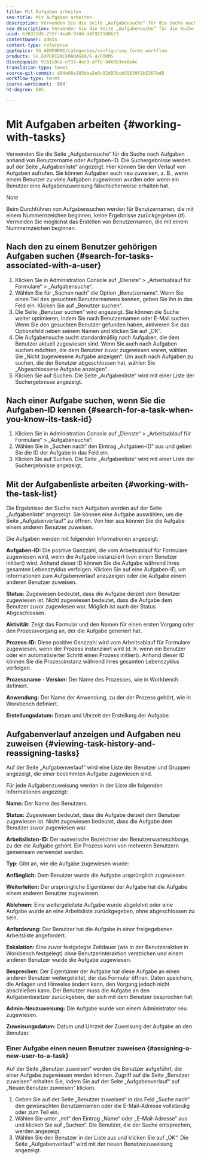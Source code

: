 ```yaml
---
title: Mit Aufgaben arbeiten
seo-title: Mit Aufgaben arbeiten
description: Verwenden Sie die Seite „Aufgabensuche“ für die Suche nach Aufgaben anhand von Benutzername oder Aufgaben-ID. Erfahren Sie mehr über die Arbeit mit Aufgaben.
seo-description: Verwenden Sie die Seite „Aufgabensuche“ für die Suche nach Aufgaben anhand von Benutzername oder Aufgaben-ID. Erfahren Sie mehr über die Arbeit mit Aufgaben.
uuid: 630372d5-255f-4ea8-974d-d4f923108673
contentOwner: admin
content-type: reference
geptopics: SG_AEMFORMS/categories/configuring_forms_workflow
products: SG_EXPERIENCEMANAGER/6.4/FORMS
discoiquuid: 9161c8ca-ef33-4ec9-affc-94b5b3e48a4c
translation-type: tm+mt
source-git-commit: d04e08e105bba2e6c92d93bcb58839f1b5307bd8
workflow-type: tm+mt
source-wordcount: '864'
ht-degree: 68%

---
```



# Mit Aufgaben arbeiten {#working-with-tasks}

Verwenden Sie die Seite „Aufgabensuche“ für die Suche nach Aufgaben anhand von Benutzername oder Aufgaben-ID. Die Suchergebnisse werden auf der Seite „Aufgabenliste“ angezeigt. Hier können Sie den Verlauf von Aufgaben aufrufen. Sie können Aufgaben auch neu zuweisen, z. B., wenn einem Benutzer zu viele Aufgaben zugewiesen wurden oder wenn ein Benutzer eine Aufgabenzuweisung fälschlicherweise erhalten hat.

>[!NOTE]
>
>Beim Durchführen von Aufgabensuchen werden für Benutzernamen, die mit einem Nummernzeichen beginnen, keine Ergebnisse zurückgegeben (#). Vermeiden Sie möglichst das Erstellen von Benutzernamen, die mit einem Nummernzeichen beginnen.

## Nach den zu einem Benutzer gehörigen Aufgaben suchen {#search-for-tasks-associated-with-a-user}

1. Klicken Sie in Administration Console auf „Dienste“ > „Arbeitsablauf für Formulare“ > „Aufgabensuche“.
1. Wählen Sie für „Suchen nach“ die Option „Benutzername“. Wenn Sie einen Teil des gesuchten Benutzernamens kennen, geben Sie ihn in das Feld ein. Klicken Sie auf „Benutzer suchen“.
1. Die Seite „Benutzer suchen“ wird angezeigt. Sie können die Suche weiter optimieren, indem Sie nach Benutzernamen oder E-Mail suchen. Wenn Sie den gesuchten Benutzer gefunden haben, aktivieren Sie das Optionsfeld neben seinem Namen und klicken Sie auf „OK“.
1. Die Aufgabensuche sucht standardmäßig nach Aufgaben, die dem Benutzer aktuell zugewiesen sind. Wenn Sie auch nach Aufgaben suchen möchten, die dem Benutzer zuvor zugewiesen waren, wählen Sie „Nicht zugewiesene Aufgabe anzeigen“. Um auch nach Aufgaben zu suchen, die der Benutzer abgeschlossen hat, wählen Sie „Abgeschlossene Aufgabe anzeigen“.
1. Klicken Sie auf Suchen. Die Seite „Aufgabenliste“ wird mit einer Liste der Suchergebnisse angezeigt.

## Nach einer Aufgabe suchen, wenn Sie die Aufgaben-ID kennen {#search-for-a-task-when-you-know-its-task-id}

1. Klicken Sie in Administration Console auf „Dienste“ > „Arbeitsablauf für Formulare“ > „Aufgabensuche“.
1. Wählen Sie in „Suchen nach“ den Eintrag „Aufgaben-ID“ aus und geben Sie die ID der Aufgabe in das Feld ein.
1. Klicken Sie auf Suchen. Die Seite „Aufgabenliste“ wird mit einer Liste der Suchergebnisse angezeigt.

## Mit der Aufgabenliste arbeiten {#working-with-the-task-list}

Die Ergebnisse der Suche nach Aufgaben werden auf der Seite „Aufgabenliste“ angezeigt. Sie können eine Aufgabe auswählen, um die Seite „Aufgabenverlauf“ zu öffnen. Von hier aus können Sie die Aufgabe einem anderen Benutzer zuweisen.

Die Aufgaben werden mit folgenden Informationen angezeigt:

**Aufgaben-ID:** Die positive Ganzzahl, die vom Arbeitsablauf für Formulare zugewiesen wird, wenn die Aufgabe instanziiert (von einem Benutzer initiiert) wird. Anhand dieser ID können Sie die Aufgabe während ihres gesamten Lebenszyklus verfolgen. Klicken Sie auf eine Aufgaben-ID, um Informationen zum Aufgabenverlauf anzuzeigen oder die Aufgabe einem anderen Benutzer zuweisen.

**Status:** Zugewiesen bedeutet, dass die Aufgabe derzeit dem Benutzer zugewiesen ist. Nicht zugewiesen bedeutet, dass die Aufgabe dem Benutzer zuvor zugewiesen war. Möglich ist auch der Status Abgeschlossen.

**Aktivität:** Zeigt das Formular und den Namen für einen ersten Vorgang oder den Prozessvorgang an, der die Aufgabe generiert hat.

**Prozess-ID:** Diese positive Ganzzahl wird vom Arbeitsablauf für Formulare zugewiesen, wenn der Prozess instanziiert wird (d. h. wenn ein Benutzer oder ein automatisierter Schritt einen Prozess initiiert). Anhand dieser ID können Sie die Prozessinstanz während ihres gesamten Lebenszyklus verfolgen.

**Prozessname - Version:** Der Name des Prozesses, wie in Workbench definiert.

**Anwendung:** Der Name der Anwendung, zu der der Prozess gehört, wie in Workbench definiert.

**Erstellungsdatum:** Datum und Uhrzeit der Erstellung der Aufgabe.

## Aufgabenverlauf anzeigen und Aufgaben neu zuweisen {#viewing-task-history-and-reassigning-tasks}

Auf der Seite „Aufgabenverlauf“ wird eine Liste der Benutzer und Gruppen angezeigt, die einer bestimmten Aufgabe zugewiesen sind.

Für jede Aufgabenzuweisung werden in der Liste die folgenden Informationen angezeigt:

**Name:** Der Name des Benutzers.

**Status:** Zugewiesen bedeutet, dass die Aufgabe derzeit dem Benutzer zugewiesen ist. Nicht zugewiesen bedeutet, dass die Aufgabe dem Benutzer zuvor zugewiesen war.

**Arbeitslisten-ID:** Der numerische Bezeichner der Benutzerwarteschlange, zu der die Aufgabe gehört. Ein Prozess kann von mehreren Benutzern gemeinsam verwendet werden.

**Typ:** Gibt an, wie die Aufgabe zugewiesen wurde:

**Anfänglich:** Dem Benutzer wurde die Aufgabe ursprünglich zugewiesen.

**Weiterleiten:** Der ursprüngliche Eigentümer der Aufgabe hat die Aufgabe einem anderen Benutzer zugewiesen.

**Ablehnen:** Eine weitergeleitete Aufgabe wurde abgelehnt oder eine Aufgabe wurde an eine Arbeitsliste zurückgegeben, ohne abgeschlossen zu sein.

**Anforderung:** Der Benutzer hat die Aufgabe in einer freigegebenen Arbeitsliste angefordert.

**Eskalation:** Eine zuvor festgelegte Zeitdauer (wie in der Benutzeraktion in Workbench festgelegt) ohne Benutzerinteraktion verstrichen und einem anderen Benutzer wurde die Aufgabe zugewiesen.

**Besprechen:** Der Eigentümer der Aufgabe hat diese Aufgabe an einen anderen Benutzer weitergeleitet, der das Formular öffnen, Daten speichern, die Anlagen und Hinweise ändern kann, den Vorgang jedoch nicht abschließen kann. Der Benutzer muss die Aufgabe an den Aufgabenbesitzer zurückgeben, der sich mit dem Benutzer besprochen hat.

**Admin-Neuzuweisung:** Die Aufgabe wurde von einem Administrator neu zugewiesen.

**Zuweisungsdatum:** Datum und Uhrzeit der Zuweisung der Aufgabe an den Benutzer.

### Einer Aufgabe einen neuen Benutzer zuweisen {#assigning-a-new-user-to-a-task}

Auf der Seite „Benutzer zuweisen“ werden die Benutzer aufgeführt, die einer Aufgabe zugewiesen werden können. Zugriff auf die Seite „Benutzer zuweisen“ erhalten Sie, indem Sie auf der Seite „Aufgabenverlauf“ auf „Neuen Benutzer zuweisen“ klicken.

1. Geben Sie auf der Seite „Benutzer zuweisen“ in das Feld „Suche nach“ den gewünschten Benutzernamen oder die E-Mail-Adresse vollständig oder zum Teil ein.
1. Wählen Sie unter „mit“ den Eintrag „Name“ oder „E-Mail-Adresse“ aus und klicken Sie auf „Suchen“. Die Benutzer, die der Suche entsprechen, werden angezeigt.
1. Wählen Sie den Benutzer in der Liste aus und klicken Sie auf „OK“. Die Seite „Aufgabenverlauf“ wird mit der neuen Benutzerzuweisung angezeigt.

